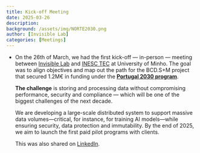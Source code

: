 ```yaml
---
title: Kick-off Meeting
date: 2025-03-26
description:
background: /assets/img/NORTE2030.png
author: [Invisible Lab]
categories: [Meetings]
---
```


- On the 26th of March, we had the first kick-off — in-person — meeting between [Invisible Lab](https://invisiblelab.dev) and [INESC TEC](https://www.inesctec.pt/en) at University of Minho. The goal was to align objectives and map out the path for the BCD.S+M project that secured 1.2M€ in funding under the [**Portugal 2030 program**](https://drive.google.com/file/d/1qV85aQOQjqn6L51sb-VA4gfpRo1NGyXL/view?usp=sharing).
    
    **The challenge** is storing and processing data without compromising performance, security and compliance — which will be one of the biggest challenges of the next decade.
    
    We are developing a large-scale distributed system to support massive data volumes—critical, for instance, for training AI models—while ensuring security, data protection and immutability. By the end of 2025, we aim to launch the first paid pilot programs with clients.

  This was also shared on [LinkedIn](https://www.linkedin.com/feed/update/urn:li:activity:7308466489395712000).
